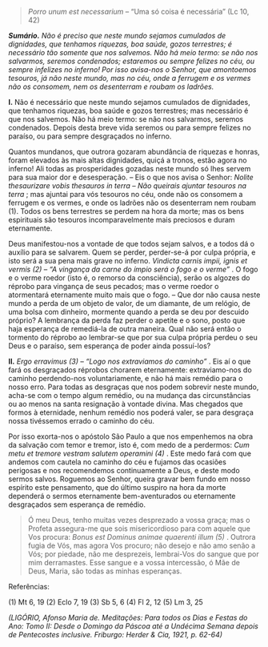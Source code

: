 > *Porro unum est necessarium* – “Uma só coisa é necessária” (Lc 10, 42)

***Sumário.** Não é preciso que neste mundo sejamos cumulados de dignidades, que tenhamos riquezas, boa saúde, gozos terrestres; é necessário tão somente que nos salvemos. Não há meio termo: se não nos salvarmos, seremos condenados; estaremos ou sempre felizes no céu, ou sempre infelizes no inferno! Por isso avisa-nos o Senhor, que amontoemos tesouros, já não neste mundo, mas no céu, onde a ferrugem e os vermes não os consomem, nem os desenterram e roubam os ladrões.*

**I.** Não é necessário que neste mundo sejamos cumulados de dignidades, que tenhamos riquezas, boa saúde e gozos terrestres; mas necessário é que nos salvemos. Não há meio termo: se não nos salvarmos, seremos condenados. Depois desta breve vida seremos ou para sempre felizes no paraíso, ou para sempre desgraçados no inferno.

Quantos mundanos, que outrora gozaram abundância de riquezas e honras, foram elevados às mais altas dignidades, quiçá a tronos, estão agora no inferno! Ali todas as prosperidades gozadas neste mundo só lhes servem para sua maior dor e desesperação. – Eis o que nos avisa o Senhor: *Nolite thesaurizare vobis thesauros in terra – Não queirais ajuntar tesouros na terra* ; mas ajuntai para vós tesouros no céu, onde não os consomem a ferrugem e os vermes, e onde os ladrões não os desenterram nem roubam (1). Todos os bens terrestres se perdem na hora da morte; mas os bens espirituais são tesouros incomparavelmente mais preciosos e duram eternamente.

Deus manifestou-nos a vontade de que todos sejam salvos, e a todos dá o auxílio para se salvarem. Quem se perder, perder-se-á por culpa própria, e isto será a sua pena mais grave no inferno. *Vindicta carnis impii, ignis et vermis (2) – “A vingança da carne do ímpio será o fogo e o verme”* . O fogo e o verme roedor (isto é, o remorso da consciência), serão os algozes do réprobo para vingança de seus pecados; mas o verme roedor o atormentará eternamente muito mais que o fogo. – Que dor não causa neste mundo a perda de um objeto de valor, de um diamante, de um relógio, de uma bolsa com dinheiro, mormente quando a perda se deu por descuido próprio? A lembrança da perda faz perder o apetite e o sono, posto que haja esperança de remediá-la de outra maneira. Qual não será então o tormento do réprobo ao lembrar-se que por sua culpa própria perdeu o seu Deus e o paraíso, sem esperança de poder ainda possuí-los?

**II.** *Ergo erravimus (3) – “Logo nos extraviamos do caminho”* . Eis aí o que fará os desgraçados réprobos chorarem eternamente: extraviamo-nos do caminho perdendo-nos voluntariamente, e não há mais remédio para o nosso erro. Para todas as desgraças que nos podem sobrevir neste mundo, acha-se com o tempo algum remédio, ou na mudança das circunstâncias ou ao menos na santa resignação à vontade divina. Mas chegados que formos à eternidade, nenhum remédio nos poderá valer, se para desgraça nossa tivéssemos errado o caminho do céu.

Por isso exorta-nos o apóstolo São Paulo a que nos empenhemos na obra da salvação com temor e tremor, isto é, com medo de a perdermos: *Cum metu et tremore vestram salutem operamini (4)* . Este medo fará com que andemos com cautela no caminho do céu e fujamos das ocasiões perigosas e nos recomendemos continuamente a Deus, e deste modo sermos salvos. Roguemos ao Senhor, queira gravar bem fundo em nosso espírito este pensamento, que do último suspiro na hora da morte dependerá o sermos eternamente bem-aventurados ou eternamente desgraçados sem esperança de remédio.

> Ó meu Deus, tenho muitas vezes desprezado a vossa graça; mas o Profeta assegura-me que sois misericordioso para com aquele que Vos procura: *Bonus est Dominus animae quaerenti illum (5)* . Outrora fugia de Vós, mas agora Vos procuro; não desejo e não amo senão a Vós; por piedade, não me desprezeis, lembrai-Vos do sangue que por mim derramastes. Esse sangue e a vossa intercessão, ó Mãe de Deus, Maria, são todas as minhas esperanças.

Referências:

\(1\) Mt 6, 19 (2) Eclo 7, 19 (3) Sb 5, 6 (4) Fl 2, 12 (5) Lm 3, 25

*(LIGÓRIO, Afonso Maria de. Meditações: Para todos os Dias e Festas do Ano: Tomo II: Desde o Domingo da Páscoa até a Undécima Semana depois de Pentecostes inclusive. Friburgo: Herder & Cia, 1921, p. 62-64)*
